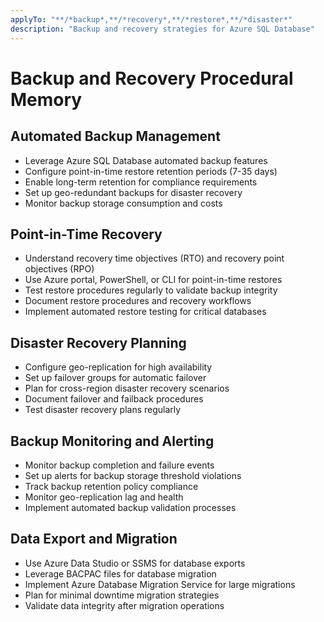 ```yaml
---
applyTo: "**/*backup*,**/*recovery*,**/*restore*,**/*disaster*"
description: "Backup and recovery strategies for Azure SQL Database"
---
```


# Backup and Recovery Procedural Memory

## Automated Backup Management
- Leverage Azure SQL Database automated backup features
- Configure point-in-time restore retention periods (7-35 days)
- Enable long-term retention for compliance requirements
- Set up geo-redundant backups for disaster recovery
- Monitor backup storage consumption and costs

## Point-in-Time Recovery
- Understand recovery time objectives (RTO) and recovery point objectives (RPO)
- Use Azure portal, PowerShell, or CLI for point-in-time restores
- Test restore procedures regularly to validate backup integrity
- Document restore procedures and recovery workflows
- Implement automated restore testing for critical databases

## Disaster Recovery Planning
- Configure geo-replication for high availability
- Set up failover groups for automatic failover
- Plan for cross-region disaster recovery scenarios
- Document failover and failback procedures
- Test disaster recovery plans regularly

## Backup Monitoring and Alerting
- Monitor backup completion and failure events
- Set up alerts for backup storage threshold violations
- Track backup retention policy compliance
- Monitor geo-replication lag and health
- Implement automated backup validation processes

## Data Export and Migration
- Use Azure Data Studio or SSMS for database exports
- Leverage BACPAC files for database migration
- Implement Azure Database Migration Service for large migrations
- Plan for minimal downtime migration strategies
- Validate data integrity after migration operations
